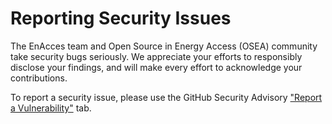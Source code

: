 # Reporting Security Issues

The EnAcces team and Open Source in Energy Access (OSEA) community take security bugs seriously. We appreciate your efforts to responsibly disclose your findings, and will make every effort to acknowledge your contributions.

To report a security issue, please use the GitHub Security Advisory ["Report a Vulnerability"](https://github.com/EnAccess/OpenSolarCoolingHub/security/advisories/new) tab.
